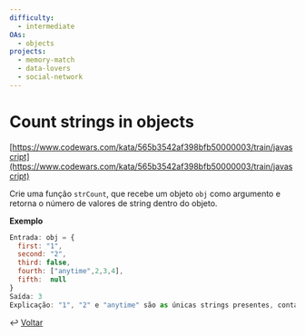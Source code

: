 ```yaml
---
difficulty:
  - intermediate
OAs:
  - objects
projects:
  - memory-match
  - data-lovers
  - social-network
---
```


# Count strings in objects

[https://www.codewars.com/kata/565b3542af398bfb50000003/train/javascript](https://www.codewars.com/kata/565b3542af398bfb50000003/train/javascript)

Crie uma função `strCount`, que recebe um objeto `obj` como argumento e retorna
o número de valores de string dentro do objeto.

__Exemplo__

```js
Entrada: obj = {
  first: "1",
  second: "2",
  third: false,
  fourth: ["anytime",2,3,4],
  fifth:  null
}
Saída: 3
Explicação: "1", "2" e "anytime" são as únicas strings presentes, contadas dão 3
```

↩️ [Voltar](../../README.md)
